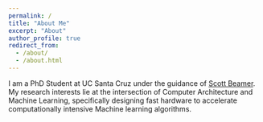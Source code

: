 ```yaml
---
permalink: /
title: "About Me"
excerpt: "About"
author_profile: true
redirect_from: 
  - /about/
  - /about.html
---
```


I am a PhD Student at UC Santa Cruz under the guidance of [Scott Beamer](http://scottbeamer.net). My research interests lie at the intersection of Computer Architecture and Machine Learning, specifically designing fast hardware to accelerate computationally intensive Machine learning algorithms.

